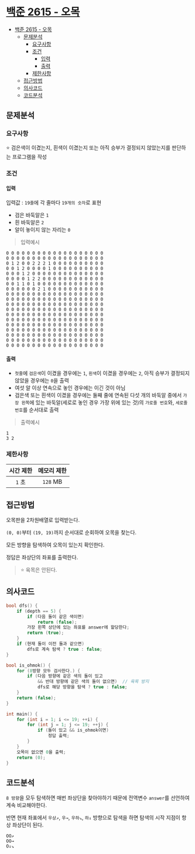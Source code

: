 # [백준 2615 - 오목](https://www.acmicpc.net/problem/2615)

- [백준 2615 - 오목](#백준-2615---오목)
  - [문제분석](#문제분석)
    - [요구사항](#요구사항)
    - [조건](#조건)
      - [입력](#입력)
      - [출력](#출력)
    - [제한사항](#제한사항)
  - [접근방법](#접근방법)
  - [의사코드](#의사코드)
  - [코드분석](#코드분석)

## 문제분석

### 요구사항

⭐️ 검은색이 이겼는지, 흰색이 이겼는지 또는 아직 승부가 결정되지 않았는지를 판단하는 프로그램을 작성

### 조건

#### 입력
입력값 : `19줄`에 각 줄마다 `19개의 숫자`로 표현
* 검은 바둑알은 `1`
* 흰 바둑알은 `2`
* 알이 놓이지 않는 자리는 `0`

> 입력예시
```shell
0 0 0 0 0 0 0 0 0 0 0 0 0 0 0 0 0 0 0
0 0 0 0 0 0 0 0 0 0 0 0 0 0 0 0 0 0 0
0 1 2 0 0 2 2 2 1 0 0 0 0 0 0 0 0 0 0
0 0 1 2 0 0 0 0 1 0 0 0 0 0 0 0 0 0 0
0 0 0 1 2 0 0 0 0 0 0 0 0 0 0 0 0 0 0
0 0 0 0 1 2 2 0 0 0 0 0 0 0 0 0 0 0 0
0 0 1 1 0 1 0 0 0 0 0 0 0 0 0 0 0 0 0
0 0 0 0 0 0 2 1 0 0 0 0 0 0 0 0 0 0 0
0 0 0 0 0 0 0 0 0 0 0 0 0 0 0 0 0 0 0
0 0 0 0 0 0 0 0 0 0 0 0 0 0 0 0 0 0 0
0 0 0 0 0 0 0 0 0 0 0 0 0 0 0 0 0 0 0
0 0 0 0 0 0 0 0 0 0 0 0 0 0 0 0 0 0 0
0 0 0 0 0 0 0 0 0 0 0 0 0 0 0 0 0 0 0
0 0 0 0 0 0 0 0 0 0 0 0 0 0 0 0 0 0 0
0 0 0 0 0 0 0 0 0 0 0 0 0 0 0 0 0 0 0
0 0 0 0 0 0 0 0 0 0 0 0 0 0 0 0 0 0 0
0 0 0 0 0 0 0 0 0 0 0 0 0 0 0 0 0 0 0
0 0 0 0 0 0 0 0 0 0 0 0 0 0 0 0 0 0 0
0 0 0 0 0 0 0 0 0 0 0 0 0 0 0 0 0 0 0
```

#### 출력

* `첫줄`에 `검은색`이 이겼을 경우에는 `1`, `흰색`이 이겼을 경우에는 `2`, 아직 승부가 결정되지 않았을 경우에는 `0`을 출력
* 여섯 알 이상 연속으로 놓인 경우에는 이긴 것이 아님
* 검은색 또는 흰색이 이겼을 경우에는 둘째 줄에 연속된 다섯 개의 바둑알 중에서 `가장 왼쪽`에 있는 바둑알(세로로 놓인 경우 가장 위에 있는 것)의 `가로줄 번호`와, `세로줄 번호`를 순서대로 출력

> 출력예시
```shell
1
3 2
```

### 제한사항

|시간 제한|메모리 제한|
|:---:|:---:|
|`1` 초|`128` MB|

## 접근방법

오목판을 2차원배열로 입력받는다.

`(0, 0)`부터 `(19, 19)`까지 순서대로 순회하여 오목을 찾는다.

모든 방향을 탐색하여 오목이 있는지 확인한다.

정답은 좌상단의 좌표를 출력한다.

> ⭐️ 육목은 안된다.

## 의사코드

```c++
bool dfs() {
    if (depth == 5) {
        if (다음 돌이 같은 색이면)
            return (false);
        가장 왼쪽 상단에 있는 좌표를 answer에 할당한다;
        return (true);
    }
    if (현재 돌이 이전 돌과 같으면)
        dfs로 계속 탐색 ? true : false;
}

bool is_ohmok() {
    for (8방향 모두 검사한다.) {
        if (다음 방향에 같은 색의 돌이 있고
            && 반대 방향에 같은 색의 돌이 없으면)  // 육목 방지
            dfs로 해당 방향을 탐색 ? true : false;
    }
    return (false);
}

int main() {
    for (int i = 1; i <= 19; ++i) {
        for (int j = 1; j <= 19; ++j) {
            if (돌이 있고 && is_ohmok이면)
                정답 출력;
        }
    }
    오목이 없으면 0을 출력;
    return (0);
}
```

## 코드분석

`8 방향`을 모두 탐색하면 매번 좌상단을 찾아야하기 때문에 전역변수 `answer`를 선언하여 계속 비교해야한다.

반면 현재 좌표에서 `우상↗`,  `우→`, `우하↘`, `하↓` 방향으로 탐색을 하면 탐색의 시작 지점이 항상 좌상단이 된다.  

```
OO↗  
OO→  
O↓↘
```
